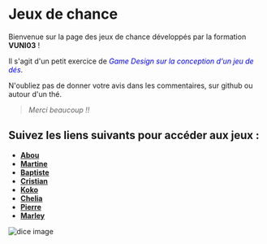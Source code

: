 # Jeux de chance

Bienvenue sur la page des jeux de chance développés par la formation **VUNI03** !

Il s'agit d'un petit exercice de <span style="color:blue">*Game Design sur la conception d'un jeu de dés*</span>.

N'oubliez pas de donner votre avis dans les commentaires, sur github ou autour d'un thé.

>*Merci beaucoup !!*



## Suivez les liens suivants pour accéder aux jeux :

- **[Abou](https://github.com/abusithbot/Luckgame)**
- **[Martine](https://github.com/MartineJA/KotopouloBoardGame.git)**
- **[Baptiste](https://github.com/Kiramuun/GameParty)**
- **[Cristian](https://github.com/voixdigitale/LuckGame/)**
- **[Koko]()**
- **[Chelia](?)**
- **[Pierre](?)**
- **[Marley](https://github.com/marleyknx/LuckGames)**

![dice image](https://c.pxhere.com/images/f9/af/a526c7223d100517e472b7a9b8f3-1600707.jpg!s)

